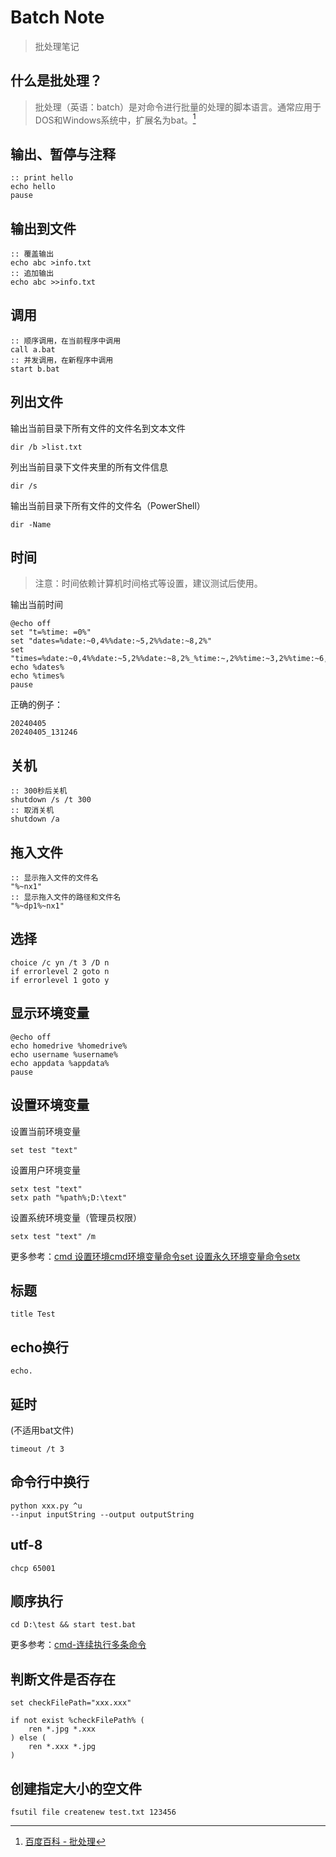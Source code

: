 # Batch Note

> 批处理笔记

## 什么是批处理？

> 批处理（英语：batch）是对命令进行批量的处理的脚本语言。通常应用于DOS和Windows系统中，扩展名为bat。[^batch]

[^batch]: [百度百科 - 批处理](https://baike.baidu.com/item/批处理)

## 输出、暂停与注释
```
:: print hello
echo hello
pause
```

## 输出到文件
```
:: 覆盖输出
echo abc >info.txt
:: 追加输出
echo abc >>info.txt
```

## 调用
```
:: 顺序调用，在当前程序中调用
call a.bat
:: 并发调用，在新程序中调用
start b.bat
```

## 列出文件

输出当前目录下所有文件的文件名到文本文件

```
dir /b >list.txt
```

列出当前目录下文件夹里的所有文件信息

```
dir /s
```

输出当前目录下所有文件的文件名（PowerShell）

```
dir -Name
```

## 时间

> 注意：时间依赖计算机时间格式等设置，建议测试后使用。

输出当前时间

```
@echo off
set "t=%time: =0%"
set "dates=%date:~0,4%%date:~5,2%%date:~8,2%"
set "times=%date:~0,4%%date:~5,2%%date:~8,2%_%time:~,2%%time:~3,2%%time:~6,2%"
echo %dates%
echo %times%
pause
```

正确的例子：

```
20240405
20240405_131246
```

## 关机
```
:: 300秒后关机
shutdown /s /t 300
:: 取消关机
shutdown /a
```

## 拖入文件
```
:: 显示拖入文件的文件名
"%~nx1"
:: 显示拖入文件的路径和文件名
"%~dp1%~nx1"
```

## 选择
```
choice /c yn /t 3 /D n
if errorlevel 2 goto n
if errorlevel 1 goto y
```

## 显示环境变量
```
@echo off
echo homedrive %homedrive%
echo username %username%
echo appdata %appdata%
pause
```

## 设置环境变量

设置当前环境变量

```
set test "text"
```

设置用户环境变量

```
setx test "text"
setx path "%path%;D:\text"
```

设置系统环境变量（管理员权限）

```
setx test "text" /m
```

更多参考：[cmd 设置环境cmd环境变量命令set 设置永久环境变量命令setx](https://blog.csdn.net/qq_21808961/article/details/86749758)

## 标题
```
title Test
```

## echo换行
```
echo.
```

## 延时

(不适用bat文件)
```
timeout /t 3
```

## 命令行中换行

```
python xxx.py ^u
--input inputString --output outputString
```

## utf-8

```
chcp 65001
```

## 顺序执行

```
cd D:\test && start test.bat
```

更多参考：[cmd-连续执行多条命令](https://blog.csdn.net/qq_34159047/article/details/109734803)

## 判断文件是否存在

```
set checkFilePath="xxx.xxx"

if not exist %checkFilePath% (
    ren *.jpg *.xxx
) else (
    ren *.xxx *.jpg
)
```

## 创建指定大小的空文件

```
fsutil file createnew test.txt 123456
```
